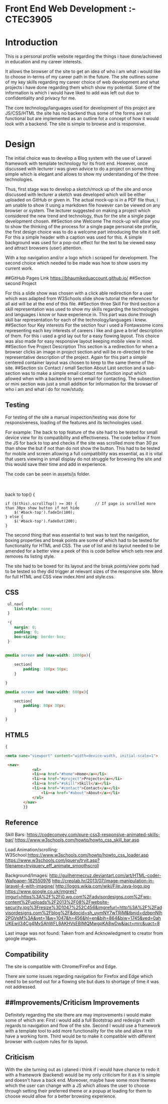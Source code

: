 # Front End Web Development :- CTEC3905
# Introduction
This is a personal profile website regarding the things i have done/achieved in education and my career interests.

It allows the browser of the site to get an idea of who i am what i would like to choose in-terms of my career path in 
the future. The site outlines some of my key skills regarding my career choice of web development and what projects i have done regarding them which show my potential.
Some of the information is which i would have liked to add was left out due to confidentiality and privacy for me. 

The core technology/languages used for development of this project are JS/CSS/HTML the site has no backend 
thus some of the forms are not functional but are implemented as an outline fot a concept of how it would look
with a backend. The site is simple to browse and is responsive.   
# Design
The initial choice was to develop a Blog system with the use of Laravel framework with template technology for its front end.
However, once discussed with lecturer i was given advice to do a project on some thing simple which is elegant and allows to show my understanding of the three technologies.

Thus, first stage was to develop a sketch/mock up of the site and once discussed with lecturer a sketch was developed which will be either uploaded on GitHub or given in. 
The actual mock-up is in a PDF file thus, i am unable to show it using a markdown file however can be viewed on any browser or system.
The lecturer suggested on making a project which considered the new trend and technology, thus for the site a single page development chosen.
##Section one Welcome
The mock-up will allow you to show the thinking of the process for a single page personal site profile, the first design choice was to do a welcome part introducing the site it self.
For this a simple header with a caption was used for this. A simple background was used for a pop-out effect for the text to be viewed easy and attract browsers (user) attention.

With a top navigation and/or a logo which i scraped for development. The second choice which needed to be made was how to show users my current work.

##GitHub Pages Link 
https://bhaumikeduaccount.github.io/
##Section second Project

For this a slide show was chosen with a click able redirection for a user which was adapted from W3Schools slide show tutorial 
the references for all aid will be at the end of this file. 
##Section three Skill
For third section a skill representation was used to show my skills
regarding the technologies and languages i know or have experience in. This part was done through skill bar representation for each of the technology/languages i knew.
##Section four Key interests
For the section four i used a Fontawsome icons representing each key interests of careers i like and gave a brief description of them. 
For this i used a grid lay out for a easy flowing layout. This choice was also made for easy responsive layout keeping mobile view in mind.
##Section five Project Description
This section is a redirection for when a browser clicks an image in project section and will be re-directed to the representative description of the project.
Again for this part a simple centered container layout was chosen to keep to the same theme of the site.
##Section six Contact / small Section About 
Last section and a sub-section was to make a simple email contact me function input which allowed when with a backend to send email for contacting.
The subsection or mini section was just a small addition for information for the browser of who i am and what i do for now/study.

## Testing
For testing of the site a manual inspection/testing was done for responsiveness, loading of the features and its technologies used.

For example: The back to top feature of the site had to be tested for small device view for its compatibility and effectiveness.
The code bellow if from the JS for back to top and checks if the site was scrolled more than 30 px than show the but if not than do not show the button.
This had to be tested for mobile and screen allowing a full compatibility was essential,
as it is vital that users viewing in small display do not struggle for browsing the site and this would save their time and add in experience.

The code can be seen in assets/js folder.

<br>
<br>
 back to top() {

    if ($(this).scrollTop() >= 30) {        // If page is scrolled more than 30px show button if not hide
        $('#back-top').fadeIn(100);
    } else {
        $('#back-top').fadeOut(200);
    }

The second thing that was essential to test was to test the navigation, boxing properties and break points are some of which had to be tested for functionality for HTML and CSS.
The use of list and its layout needed to be amended for a better view a peek of this is code bellow which sets new and removes its listing style. 

The site had to be boxed for its layout and the break points/view ports had to be tested so they did trigger at relevant sizes of the responsive site.
More for full HTML and CSS view index.html and style.css.

CSS
------------------------------------------------------------------------------------------------------------------------
```css   
 ul,nav{
 	list-style: none;
 }
 
 *{
 	margin: 0;
 	padding: 0;
 	box-sizing: border-box;
 }
 
 
@media screen and (max-width: 1000px){

	section{
		padding: 100px 50px;
	}

}

@media screen and (max-width: 600px){

	section{
		padding: 80px 30px;
	}

}
```

HTML5 
-----------------------------------------------------------------------------------------------------------------------
```HTML
{

<meta name="viewport" content="width=device-width, initial-scale=1">

 <nav>
            <ul>
			<li><a href="#home">Home</a></li>
			<li><a href="#project">Projects</a></li>
			<li><a href="#skill">Skill</a></li>
			<li><a href="#contact">Contact</a></li>
                <li><a href="#about">About</a></li>
            </ul>
		</nav>
		}}
```
## Reference
Skill Bars:
https://codeconvey.com/pure-css3-responsive-animated-skills-bar/
https://www.w3schools.com/howto/howto_css_skill_bar.asp

Load Animation/scrolling:
W3School:https://www.w3schools.com/howto/howto_css_loader.asp
https://www.w3schools.com/jquery/tryit.asp?filename=tryjquery_eff_animate_smoothscroll

Background/Images:
http://guilhermecruz.deviantart.com/art/HTML-coder-Wallpaper-182550976
http://creolab.hr/2013/07/image-manipulation-in-laravel-4-with-imagine/
http://logos.wikia.com/wiki/File:Java-logo.jpg
https://www.google.co.uk/imgres?imgurl=https%3A%2F%2Fi0.wp.com%2Fadvisordesigns.com%2Fwp-content%2Fuploads%2F2013%2F08%2Fwebsite-security.jpg%3Fresize%3D1047%252C456&imgrefurl=http%3A%2F%2Fadvisordesigns.com%2Fblog%2F&docid=sh_uymNY7wTRiM&tbnid=dzbpnNIh2PGVeM%3A&vet=1&w=1047&h=456&hl=en&bih=864&biw=1745&ved=0ahUKEwiI34Cg4MvSAhWFL8AKHVsEBIMQMwgpKA8wDw&iact=mrc&uact=8

Last image was not found: Taken from and Acknowledgment to creator from google images.

## Compatibility
The site is compatible with Chrome/FireFox and Edge.

There are some issues regarding navigation for Firefox and Edge which need to be sorted out for a flowing site but dues 
to shortage of time it was not addressed. 


 
##Improvements/Criticism
Improvements
------------------------------------------------------------------------------------------------------------------------
Definitely regarding the site there are may improvements i would make some of which are:
First i would add a full Bootstrap and redesign it with regards to navigation and flow of the site.
Second I would use a framework with a template tool to add more functionality for the site and allow it to have a working form.
Third would be to make it compatible with different browser with custom rules for its layout.

Criticism
------------------------------------------------------------------------------------------------------------------------
With the site turning out as i planed i think if i would have chance to redo it with a framework (backend)
 would be my only criticism for it as it is simple and doesn't have a back end. Moreover, maybe have some more themes which the user
 can change with a JS which allows the user to choose through setting their preferred theme 
 or a popup at loading for them to choose would allow for a better browsing experience.
